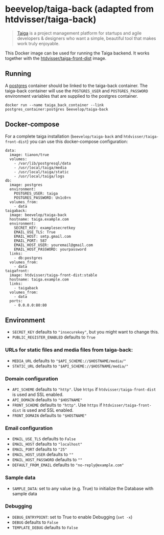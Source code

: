 # beevelop/taiga-back (adapted from htdvisser/taiga-back)
> [Taiga](https://taiga.io/) is a project management platform for startups and agile developers & designers who want a simple, beautiful tool that makes work truly enjoyable.

This Docker image can be used for running the Taiga backend. It works together with the [htdvisser/taiga-front-dist](https://registry.hub.docker.com/u/htdvisser/taiga-front-dist/) image.

## Running
A [postgres](https://registry.hub.docker.com/_/postgres/) container should be linked to the taiga-back container. The taiga-back container will use the ``POSTGRES_USER`` and ``POSTGRES_PASSWORD`` environment variables that are supplied to the postgres container.

```
docker run --name taiga_back_container --link postgres_container:postgres beevelop/taiga-back
```

## Docker-compose
For a complete taiga installation (``beevelop/taiga-back`` and ``htdvisser/taiga-front-dist``) you can use this docker-compose configuration:

```
data:
  image: tianon/true
  volumes:
    - /var/lib/postgresql/data
    - /usr/local/taiga/media
    - /usr/local/taiga/static
    - /usr/local/taiga/logs
db:
  image: postgres
  environment:
    POSTGRES_USER: taiga
    POSTGRES_PASSWORD: Un1c0rn
  volumes_from:
    - data
taigaback:
  image: beevelop/taiga-back
  hostname: taiga.example.com
  environment:
    SECRET_KEY: examplesecretkey
    EMAIL_USE_TLS: True
    EMAIL_HOST: smtp.gmail.com
    EMAIL_PORT: 587
    EMAIL_HOST_USER: youremail@gmail.com
    EMAIL_HOST_PASSWORD: yourpassword
  links:
    - db:postgres
  volumes_from:
    - data
taigafront:
  image: htdvisser/taiga-front-dist:stable
  hostname: taiga.example.com
  links:
    - taigaback
  volumes_from:
    - data
  ports:
    - 0.0.0.0:80:80
```

## Environment

* ``SECRET_KEY`` defaults to ``"insecurekey"``, but you might want to change this.
* ``PUBLIC_REGISTER_ENABLED`` defaults to ``True``

### URLs for static files and media files from taiga-back:
* ``MEDIA_URL`` defaults to ``"$API_SCHEME://$HOSTNAME/media/"``
* ``STATIC_URL`` defaults to ``"$API_SCHEME://$HOSTNAME/media/"``

### Domain configuration
* ``API_SCHEME`` defaults to ``"http"``. Use ``https`` if ``htdvisser/taiga-front-dist`` is used and SSL enabled.
* ``API_DOMAIN`` defaults to ``"$HOSTNAME"``
* ``FRONT_SCHEME`` defaults to ``"http"``. Use ``https`` if ``htdvisser/taiga-front-dist`` is used and SSL enabled.
* ``FRONT_DOMAIN`` defaults to ``"$HOSTNAME"``

### Email configuration
* ``EMAIL_USE_TLS`` defaults to ``False``
* ``EMAIL_HOST`` defaults to ``"localhost"``
* ``EMAIL_PORT`` defaults to ``"25"``
* ``EMAIL_HOST_USER`` defaults to ``""``
* ``EMAIL_HOST_PASSWORD`` defaults to ``""``
* ``DEFAULT_FROM_EMAIL`` defaults to ``"no-reply@example.com"``

### Sample data
* ``SAMPLE_DATA``: set to any value (e.g. True) to initialize the Database with sample data

### Debugging
* ``DEBUG_ENTRYPOINT``: set to True to enable Debugging (`set -x`)
* ``DEBUG`` defaults to ``False``
* ``TEMPLATE_DEBUG`` defaults to ``False``

